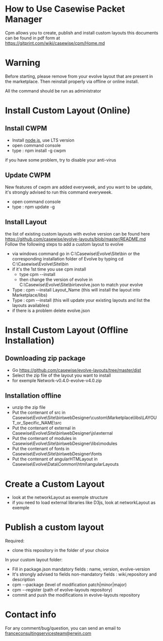 # How to Use Casewise Packet Manager

Cpm allows you to create, publish and install custom layouts
this documents can be found in pdf form at https://gitprint.com/wiki/casewise/cpm/Home.md

# Warning

Before starting, please remove from your evolve layout that are present in the marketplace. Then reinstall properly via offline or online install.

All the command should be run as administrator

# Install Custom Layout (Online)

## Install CWPM

* Install [node.js](https://nodejs.org/en/), use LTS version
* open command console
* type : npm install -g cwpm  

if you have some problem, try to disable your anti-virus


## Update CWPM 

New features of cwpm are added everyweek, and you want to be update, it's strongly advised to run this command everyweek.
* open command console
* type : npm update -g 

## Install Layout

the list of existing custom layouts with evolve version can be found here 
https://github.com/casewise/evolve-layouts/blob/master/README.md
Follow the following steps to add a custom layout to evolve

* via windows command go in C:\Casewise\Evolve\Site\bin or the corresponding installation folder of Evolve by typing cd C:\Casewise\Evolve\Site\bin
* if it's the 1st time you use cpm install
  * type cpm --install
  * then change the version of evolve in C:\Casewise\Evolve\Site\bin\evolve.json to match your evolve
* Type : cpm --install Layout_Name (this will install the layout into Marketplace/libs)
* Type : cpm --install (this will update your existing layouts and list the layouts availables)
* if there is a problem delete evolve.json 

# Install Custom Layout (Offline Installation)

## Downloading zip package

* Go https://github.com/casewise/evolve-layouts/tree/master/dist
* Select the zip file of the layout you want to install
* for exemple Network-v0.4.0-evolve-v4.0.zip

## Installation offline

* unzip the zip file
* Put the contenant of src in Casewise\Evolve\Site\bin\webDesigner\custom\Marketplace\libs\LAYOUT_or_Specific_NAME\src
* Put the contenant of external in Casewise\Evolve\Site\bin\webDesigner\js\external
* Put the contenant of modules in Casewise\Evolve\Site\bin\webDesigner\libs\modules
* Put the contenant of fonts in Casewise\Evolve\Site\bin\webDesigner\fonts
* Put the contenant of angularHTMLayout in Casewise\Evolve\Data\Common\html\angularLayouts

# Create a Custom Layout 

* look at the networkLayout as exemple structure
* if you need to load external libraries like D3js, look at networkLayout as exemple

# Publish a custom layout 

Required:
* clone this repository in the folder of your choice

In your custom layout folder:

* Fill in package.json mandatory fields : name, version, evolve-version
* It's strongly advised to fields non-mandatory fields : wiki,repository and description
* cpm --package (level of modification patch|minor|major)
* cpm --register (path of evolve-layouts repository)
* commit and push the modifications in evolve-layouts repository


# Contact info
For any comment/bug/question, you can send an email to franceconsultingservicesteam@erwin.com